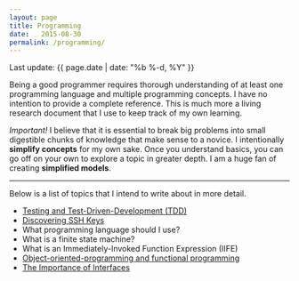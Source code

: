 ```yaml
---
layout: page
title: Programming
date:   2015-08-30
permalink: /programming/
---
```

<p>Last update: {{ page.date | date: "%b %-d, %Y" }}</p>

<p>Being a good programmer requires thorough understanding of at least one programming language and multiple programming concepts. I have no intention to provide a complete reference. This is much more a living research document that I use to keep track of my own learning.</p>

<p><i>Important!</i> I believe that it is essential to break big problems into small digestible chunks of knowledge that make sense to a novice. I intentionally <strong>simplify concepts</strong> for my own sake. Once you understand basics, you can go off on your own to explore a topic in greater depth. I am a huge fan of creating <strong>simplified models</strong>.</p>
<hr/>
<p>
	Below is a list of topics that I intend to write about in more detail.
</p>

- [Testing and Test-Driven-Development (TDD)](/test-driven-development)
- [Discovering SSH Keys](/ssh)
- What programming language should I use?
- What is a finite state machine?
- What is an Immediately-Invoked Function Expression (IIFE)
- [Object-oriented-programming and functional programming](/oop-vs-fp)
- [The Importance of Interfaces](/interfaces)
